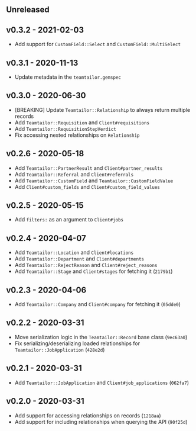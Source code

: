 ## Unreleased

## v0.3.2 - 2021-02-03

- Add support for `CustomField::Select` and `CustomField::MultiSelect`

## v0.3.1 - 2020-11-13

- Update metadata in the `teamtailor.gemspec`

## v0.3.0 - 2020-06-30

- [BREAKING] Update `Teamtailor::Relationship` to always return multiple records
- Add `Teamtailor::Requisition` and `Client#requisitions`
- Add `Teamtailor::RequisitionStepVerdict`
- Fix accessing nested relationships on `Relationship`

## v0.2.6 - 2020-05-18

- Add `Teamtailor::PartnerResult` and `Client#partner_results`
- Add `Teamtailor::Referral` and `Client#referrals`
- Add `Teamtailor::CustomField` and `Teamtailor::CustomFieldValue`
- Add `Client#custom_fields` and `Client#custom_field_values`

## v0.2.5 - 2020-05-15

- Add `filters:` as an argument to `Client#jobs`

## v0.2.4 - 2020-04-07

- Add `Teamtailor::Location` and `Client#locations`
- Add `Teamtailor::Department` and `Client#departments`
- Add `Teamtailor::RejectReason` and `Client#reject_reasons`
- Add `Teamtailor::Stage` and `Client#stages` for fetching it (`2179b1`)

## v0.2.3 - 2020-04-06

- Add `Teamtailor::Company` and `Client#company` for fetching it (`05dde0`)

## v0.2.2 - 2020-03-31

- Move serialization logic in the `Teamtailor::Record` base class (`9ec63a0`)
- Fix serializing/deserializing loaded relationships for
  `Teamtailor::JobApplication` (`428e2d`)

## v0.2.1 - 2020-03-31

- Add `Teamtailor::JobApplication` and `Client#job_applications` (`062fa7`)

## v0.2.0 - 2020-03-31

- Add support for accessing relationships on records (`1218aa`)
- Add support for including relationships when querying the API (`90f25d`)
